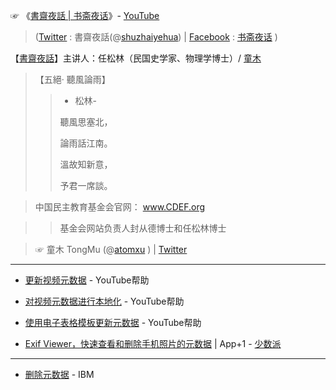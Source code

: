 
☞ 《[書齋夜話 | 书斋夜话](https://www.youtube.com/channel/UChRE0pMeij_O5FqWrSKBF-Q?hl=zh-CN)》- [YouTube](https://www.youtube.com/?hl=zh-CN)

>  ([Twitter](https://twitter.com/?lang=zh-cn) : 書齋夜話(@[shuzhaiyehua](https://twitter.com/shuzhaiyehua?lang=zh-cn)) |  [Facebook](https://www.facebook.com/) : [书斋夜话](https://www.facebook.com/shuzhaiyehua/) )

【[書齋夜話](https://www.youtube.com/channel/UChRE0pMeij_O5FqWrSKBF-Q?hl=zh-CN)】主讲人：任松林（民国史学家、物理学博士）/ [童木](https://twitter.com/atomxu/status/844397473422565377) 

> 【五絕· 聽風論雨】
>> - 松林- 
>> 
>> 聽風思塞北，
>> 
>> 論雨話江南。 
>> 
>> 溫故知新意，
>> 
>> 予君一席談。

> 中国民主教育基金会官网： www.CDEF.org 

>> 基金会网站负责人封从德博士和任松林博士

>  ☞ 童木 TongMu (@[atomxu](https://twitter.com/atomxu?lang=zh-cn) ) | [Twitter](https://twitter.com/?lang=zh-cn)

---------------------------------------------

- [更新视频元数据](https://support.google.com/youtube/answer/4589329?hl=zh-Hans) - YouTube帮助

- [对视频元数据进行本地化](https://support.google.com/youtube/answer/6300772?hl=zh-Hans) - YouTube帮助

- [使用电子表格模板更新元数据](https://support.google.com/youtube/answer/6145492?hl=zh-Hans) - YouTube帮助


- [Exif Viewer，快速查看和删除手机照片的元数据](https://sspai.com/post/37146) | App+1 - [少数派](https://sspai.com/)


---------------------------------------------

- [删除元数据](https://www.ibm.com/support/knowledgecenter/zh/STJKN5_12.0.3/r_command__metadata__metadata_delete.html) - IBM
